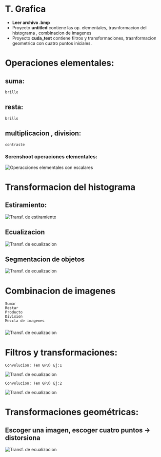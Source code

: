 # T. Grafica
- **Leer archivo .bmp**
- Proyecto **untitled** contiene las op. elementales, trasnformacion del histograma , combinacion de imagenes
- Proyecto **cuda_test** contiene filtros y transformaciones, trasnformacion geometrica con cuatro puntos iniciales.

# Operaciones elementales:
## suma: 
    brillo
## resta: 
    brillo
## multiplicacion , division: 
    contraste
### Screnshoot operaciones elementales:
![Operacciones elementales con escalares](screenshots/op_lineales.png)


# Transformacion del histograma
## Estiramiento: 
![Transf. de estiramiento](screenshots/estiramiento.png)
## Ecualizacion
![Transf. de ecualizacion](screenshots/ecualizar.png)
## Segmentacion de objetos
![Transf. de ecualizacion](screenshots/seg_comb.png)

# Combinacion de imagenes
    Sumar
    Restar
    Producto
    Division
    Mezcla de imagenes
### 
![Transf. de ecualizacion](screenshots/combinacion.png)

# Filtros y transformaciones:
	Convolucion: (en GPU) Ej:1
![Transf. de ecualizacion](screenshots/convolucion1.png)

    Convolucion: (en GPU) Ej:2
![Transf. de ecualizacion](screenshots/convolucion2.png)


# Transformaciones geométricas:
## Escoger una imagen, escoger cuatro puntos -> distorsiona

![Transf. de ecualizacion](screenshots/bilineal.png)
